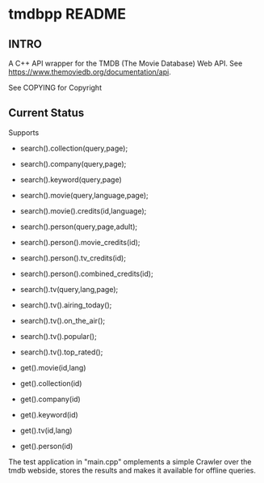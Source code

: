 # tmdbpp README

## INTRO

A C++ API wrapper for the TMDB (The Movie Database) Web API. See
https://www.themoviedb.org/documentation/api.

See COPYING for Copyright

## Current Status 

Supports 

* search().collection(query,page);
* search().company(query,page);
* search().keyword(query,page)
* search().movie(query,language,page);
* search().movie().credits(id,language);
* search().person(query,page,adult);
* search().person().movie_credits(id);
* search().person().tv_credits(id);
* search().person().combined_credits(id);
* search().tv(query,lang,page);
* search().tv().airing_today();
* search().tv().on_the_air();
* search().tv().popular();
* search().tv().top_rated();

* get().movie(id,lang)
* get().collection(id)
* get().company(id)
* get().keyword(id)
* get().tv(id,lang)
* get().person(id)

The test application in "main.cpp" omplements a simple Crawler over
the tmdb webside, stores the results and makes it available for offline
queries.

  
